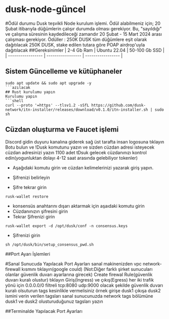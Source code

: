 # dusk-node-güncel

#Ödül durumu
Dusk teşvikli Node kurulum işlemi. Ödül alabilmeniz için;
20 Şubat itibarıyla düğümlerin çalışır durumda olması gerekiyor. Bu, "sayıldığı" ve çalışma süresinin kaydedileceği zamandır
20 Şubat - 15 Mart 2024 arası çalışması gerekiyor.
Ödüller :
250K DUSK tüm düğümlere eşit olarak dağıtılacak
250K DUSK, stake edilen tutara göre POAP airdrop'uyla dağıtılacak
##Gereksinimler
| 2-4 Gb Ram  | Ubuntu 22.04 |  50-100 Gb SSD | 
| ----------------- | ----------------- | ----------------- |
## Sistem Güncelleme ve kütüphaneler
```shell
sudo apt update && sudo apt upgrade -y
```azılacak 
## Rust kurulumu yapın
Kurulumu yapın
```shell
curl --proto '=https' --tlsv1.2 -sSfL https://github.com/dusk-network/itn-installer/releases/download/v0.1.0/itn-installer.sh | sudo sh
```
## Cüzdan oluşturma ve Faucet işlemi 
Discord gidin duyuru kanalına giderek sağ üst tarafta insan logosuna tıklayın
Botu bulun ve !Dusk komutunu yazın ve sizden cüzdan adresi isteyecek cüzdan adresinizi yazın
1100 adet tDsuk gelecek cüzdanınızı kontrol edin(yogunluktan dolayı 4-12 saat arasında gelebiliyor tokenler)
- Aşağıdaki komutu girin ve cüzdan kelimelerinizi yazarak giriş yapın.
- Şifrenizi belirleyin
  
- Şifre tekrar girin

```shell
rusk-wallet restore
```
- konsensüs anahtarını dışarı aktarmak için aşaıdaki komutu girin
- Cüzdanınızın şifresini girin
- Tekrar Şifrenizi girin

```shell
rusk-wallet export -d /opt/dusk/conf -n consensus.keys
```

- Şifrenizi girin

```shell
sh /opt/dusk/bin/setup_consensus_pwd.sh
```

##Port Ayarı İşlemleri

#Sanal Sunucuda Yapılacak Port Ayarları 
sanal makinenizden vpc network-firewall kısmını tıklayın(google could) 
(Not:Diğer farklı şirket sunucuları olanlar güvenlik duvarı ayarlarına girecek)
Create firewal Rule(güvenlik duvarı kuralı olustur) tıklayın
Giriş(Ingress) ve çıkış(Egress) her iki trafik yönü için 0.0.0.0/0 filtreli  tcp:8080 udp:9000 olacak şekilde güvenlik duvarı kuralı olsuturun tags kesinlikle vermelisiniz örnek girişe dusk1 çıkışa dusk2 ismini verin 
verilen tagsları sanal sunucunuzda network tags bölümüne dusk1 ve dusk2  olusturuduğunuz tagsları yazın

##Terminalde Yapılacak Port Ayarları



